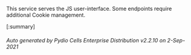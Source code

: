 






This service serves the JS user-interface. Some endpoints require additional Cookie management.

[:summary]

###### Auto generated by Pydio Cells Enterprise Distribution v2.2.10 on 2-Sep-2021
